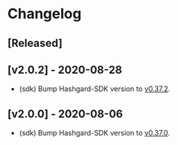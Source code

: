 <!--
Guiding Principles:

Changelogs are for humans, not machines.
There should be an entry for every single version.
The same types of changes should be grouped.
Versions and sections should be linkable.
The latest version comes first.
The release date of each version is displayed.
Mention whether you follow Semantic Versioning.

Usage:

Change log entries are to be added to the Unreleased section under the
appropriate stanza (see below). Each entry should ideally include a tag and
the Github issue reference in the following format:

* (<tag>) \#<issue-number> message

The issue numbers will later be link-ified during the release process so you do
not have to worry about including a link manually, but you can if you wish.

Types of changes (Stanzas):

"Features" for new features.
"Improvements" for changes in existing functionality.
"Deprecated" for soon-to-be removed features.
"Bug Fixes" for any bug fixes.
"Breaking" for breaking API changes.

Ref: https://keepachangelog.com/en/1.0.0/
-->

# Changelog

## [Released]

## [v2.0.2] - 2020-08-28

* (sdk) Bump Hashgard-SDK version to [v0.37.2](https://github.com/hashgard/hashgard-sdk/releases/tag/v0.37.2).

## [v2.0.0] - 2020-08-06

* (sdk) Bump Hashgard-SDK version to [v0.37.0](https://github.com/hashgard/hashgard-sdk/releases/tag/v0.37.0).


